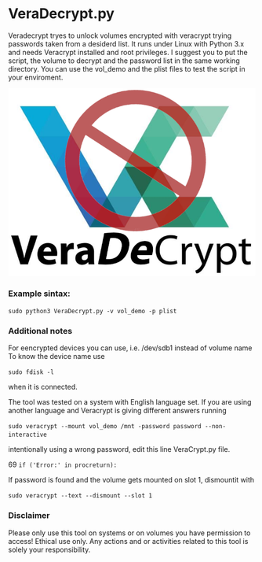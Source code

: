 # VeraDecrypt.py
Veradecrypt tryes to unlock volumes encrypted with veracrypt trying passwords taken from a desiderd list. It runs under Linux with Python 3.x and needs Veracrypt installed and root privileges. I suggest you to put the script, the volume to decrypt and the password list in the same working directory. You can use the vol_demo and the plist files to test the script in your enviroment.

![VeraDecrypt_Logo](https://github.com/ASeriousMister/VeraDecrypt.py/blob/main/VDC.png?raw=true)

### Example sintax:

``` sudo python3 VeraDecrypt.py -v vol_demo -p plist ```

### Additional notes
For eencrypted devices you can use, i.e. /dev/sdb1 instead of volume name
To know the device name use

``` sudo fdisk -l  ```

when it is connected.

The tool was tested on a system with English language set. If you are using another language and Veracrypt is giving different answers running

``` sudo veracrypt --mount vol_demo /mnt -password password --non-interactive ```

intentionally using a wrong password, edit this line VeraCrypt.py file.

69 ``` if ('Error:' in procreturn): ```

If password is found and the volume gets mounted on slot 1, dismountit with 

``` sudo veracrypt --text --dismount --slot 1 ```

### Disclaimer
Please only use this tool on systems or on volumes you have permission to access! Ethical use only.
Any actions and or activities related to this tool is solely your responsibility.
